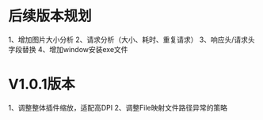 # 后续版本规划
1、增加图片大小分析
2、请求分析（大小、耗时、重复请求）
3、响应头/请求头字段替换
4、增加window安装exe文件

# V1.0.1版本
1、调整整体插件缩放，适配高DPI
2、调整File映射文件路径异常的策略